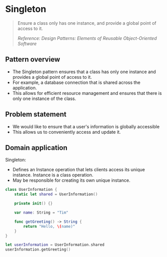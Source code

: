 <br />

# Singleton

> Ensure a class only has one instance, and provide a global point of access to it.
>
> _Reference: Design Patterns: Elements of Reusable Object-Oriented Software_

## Pattern overview

- The Singleton pattern ensures that a class has only one instance and provides a global point of access to it.
- For example, a database connection that is shared across the application.
- This allows for efficient resource management and ensures that there is only one instance of the class.

## Problem statement

- We would like to ensure that a user's information is globally accessible
- This allows us to conveniently access and update it.

## Domain application

Singleton:

- Defines an Instance operation that lets clients access its unique instance. Instance is a class operation.
- May be responsible for creating its own unique instance.

```swift
class UserInformation {
    static let shared = UserInformation()

    private init() {}

    var name: String = "Tim"

    func getGreeting() -> String {
        return "Hello, \(name)"
    }
}

let userInformation = UserInformation.shared
userInformation.getGreeting()
```
